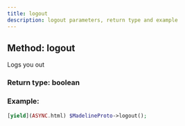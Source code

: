 ```yaml
---
title: logout
description: logout parameters, return type and example
---
```

## Method: logout  

Logs you out


### Return type: boolean

### Example:


```php
[yield](ASYNC.html) $MadelineProto->logout();
```

